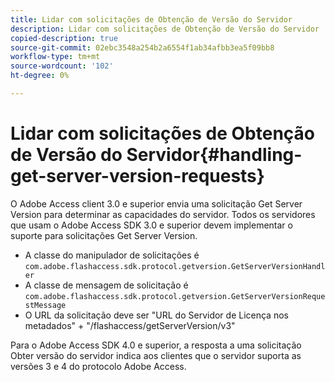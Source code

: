 ```yaml
---
title: Lidar com solicitações de Obtenção de Versão do Servidor
description: Lidar com solicitações de Obtenção de Versão do Servidor
copied-description: true
source-git-commit: 02ebc3548a254b2a6554f1ab34afbb3ea5f09bb8
workflow-type: tm+mt
source-wordcount: '102'
ht-degree: 0%

---
```


# Lidar com solicitações de Obtenção de Versão do Servidor{#handling-get-server-version-requests}

O Adobe Access client 3.0 e superior envia uma solicitação Get Server Version para determinar as capacidades do servidor. Todos os servidores que usam o Adobe Access SDK 3.0 e superior devem implementar o suporte para solicitações Get Server Version.

* A classe do manipulador de solicitações é `com.adobe.flashaccess.sdk.protocol.getversion.GetServerVersionHandler`
* A classe de mensagem de solicitação é `com.adobe.flashaccess.sdk.protocol.getversion.GetServerVersionRequestMessage`
* O URL da solicitação deve ser &quot;URL do Servidor de Licença nos metadados&quot; + &quot;/flashaccess/getServerVersion/v3&quot;

Para o Adobe Access SDK 4.0 e superior, a resposta a uma solicitação Obter versão do servidor indica aos clientes que o servidor suporta as versões 3 e 4 do protocolo Adobe Access.

